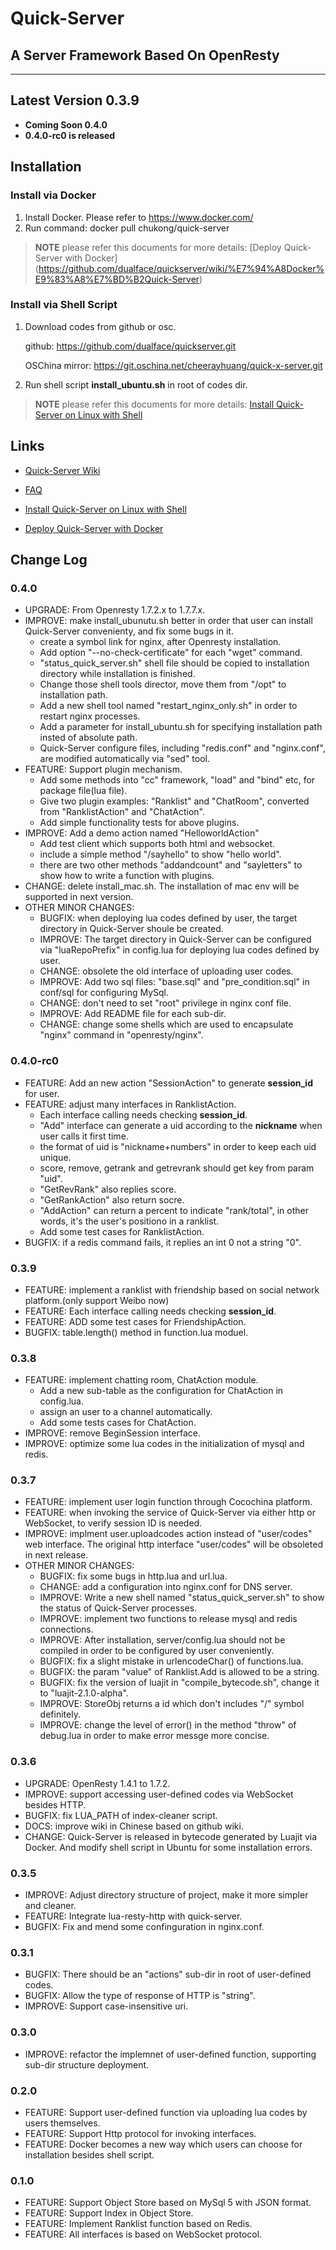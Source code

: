 # Quick-Server
## A Server Framework Based On OpenResty

---
## Latest Version 0.3.9
- **Coming Soon 0.4.0**
- **0.4.0-rc0 is released**

## Installation

### Install via Docker

1. Install Docker. Please refer to https://www.docker.com/
2. Run command: docker pull chukong/quick-server

> **NOTE** please refer this documents for more details: [Deploy Quick-Server with Docker] (https://github.com/dualface/quickserver/wiki/%E7%94%A8Docker%E9%83%A8%E7%BD%B2Quick-Server)

### Install via Shell Script

1. Download codes from github or osc.

   github:
   https://github.com/dualface/quickserver.git
   
   OSChina mirror:
   https://git.oschina.net/cheerayhuang/quick-x-server.git
   
2. Run shell script **install_ubuntu.sh** in root of codes dir.

> **NOTE** please refer this documents for more details: [Install Quick-Server on Linux with Shell](https://github.com/dualface/quickserver/wiki/%E5%9C%A8Linux%E4%B8%8B%E9%80%9A%E8%BF%87%E8%84%9A%E6%9C%AC%E5%AE%89%E8%A3%85Quick-Server)

## Links
- [Quick-Server Wiki](https://github.com/dualface/quickserver/wiki)
  
- [FAQ]()

- [Install Quick-Server on Linux with Shell](https://github.com/dualface/quickserver/wiki/%E5%9C%A8Linux%E4%B8%8B%E9%80%9A%E8%BF%87%E8%84%9A%E6%9C%AC%E5%AE%89%E8%A3%85Quick-Server)
  
- [Deploy Quick-Server with Docker](https://github.com/dualface/quickserver/wiki/%E7%94%A8docker%E9%83%A8%E7%BD%B2quick-server)

## Change Log

### 0.4.0 
- UPGRADE: From Openresty 1.7.2.x to 1.7.7.x.
- IMPROVE: make install_ubunutu.sh better in order that user can install Quick-Server convenienty, and fix some bugs in it.
    - create a symbol link for nginx, after Openresty installation.
    - Add option "--no-check-certificate" for each "wget" command.
    - "status\_quick\_server.sh" shell file should be copied to installation directory while installation is finished.
    - Change those shell tools director, move them from  "/opt" to installation path.
    - Add a new shell tool named "restart\_nginx\_only.sh" in order to restart nginx processes.
    - Add a parameter for install_ubuntu.sh for specifying installation path insted of absolute path.
    - Quick-Server configure files, including "redis.conf" and "nginx.conf", are modified automatically via "sed" tool.
- FEATURE: Support plugin mechanism.
    - Add some methods into "cc" framework, "load" and "bind" etc, for package file(lua file).
    - Give two plugin examples: "Ranklist" and "ChatRoom", converted from "RanklistAction" and "ChatAction".
    - Add simple functionality tests for above plugins.
- IMPROVE: Add a demo action named "HelloworldAction"
    - Add test client which supports both html and websocket. 
    - include a simple method "/sayhello" to show "hello world". 
    - there are two other methods "addandcount" and "sayletters" to show how to write a function with plugins.
- CHANGE: delete install_mac.sh. The installation of mac env will be supported in next version.
- OTHER MINOR CHANGES:
    - BUGFIX: when deploying lua codes defined by user, the target directory in Quick-Server shoule be created.
    - IMPROVE: The target directory in Quick-Server can be configured via "luaRepoPrefix" in config.lua for deploying lua codes defined by user.
    - CHANGE: obsolete the old interface of uploading user codes.
    - IMPROVE: Add two sql files: "base.sql" and "pre_condition.sql" in conf/sql for configuring MySql.
    - CHANGE: don't need to set "root" privilege in nginx conf file.
    - IMPROVE: Add README file for each sub-dir.
    - CHANGE: change some shells which are used to encapsulate "nginx" command in "openresty/nginx".

### 0.4.0-rc0
- FEATURE: Add an new action "SessionAction" to generate **session_id** for user.
- FEATURE: adjust many interfaces in RanklistAction. 
    - Each interface calling needs checking **session_id**. 
    - "Add" interface can generate a uid according to the **nickname** when user calls it first time.
    - the format of uid is "nickname+numbers" in order to keep each uid unique.
    - score, remove, getrank and getrevrank should get key from param "uid".
    - "GetRevRank" also replies score.
    - "GetRankAction" also return socre.
    - "AddAction" can return a percent to indicate "rank/total", in other words, it's the user's positiono in a ranklist.
    - Add some test cases for RanklistAction.
- BUGFIX: if a redis command fails, it replies an int 0 not a string "0".

### 0.3.9
- FEATURE: implement a ranklist with friendship based on social network platform.(only support Weibo now)
- FEATURE: Each interface calling needs checking **session_id**.
- FEATURE: ADD some test cases for FriendshipAction.
- BUGFIX: table.length() method in function.lua moduel.

### 0.3.8 
- FEATURE: implement chatting room, ChatAction module. 
    - Add a new sub-table as the configuration for ChatAction in config.lua.
    - assign an user to a channel automatically.
    - Add some tests cases for ChatAction. 
- IMPROVE: remove BeginSession interface.  
- IMPROVE: optimize some lua codes in the initialization of mysql and redis.

### 0.3.7

- FEATURE: implement user login function through Cocochina platform.
- FEATURE: when invoking the service of Quick-Server via either http or WebSocket, to verify session ID is needed.
- IMPROVE: implment user.uploadcodes action instead of "user/codes" web interface. The original http interface "user/codes" will be obsoleted in next release.
- OTHER MINOR CHANGES:
   - BUGFIX: fix some bugs in http.lua and url.lua.
   - CHANGE: add a configuration into nginx.conf for DNS server.
   - IMPROVE: Write a new shell named "status\_quick\_server.sh" to show the status of Quick-Server processes.
   - IMPROVE: implement two functions to release mysql and redis connections. 
   - IMPROVE: After installation, server/config.lua should not be compiled in order to be configured by user conveniently.
   - BUGFIX: fix a slight mistake in urlencodeChar() of functions.lua.
   - BUGFIX: the param "value" of Ranklist.Add is allowed to be a string.
   - BUGFIX: fix the version of luajit in "compile_bytecode.sh", change it to "luajit-2.1.0-alpha".
   - IMPROVE: StoreObj returns a id  which don't includes "/" symbol definitely.
   - IMPROVE: change the level of error() in the method "throw" of debug.lua in order to make error messge more concise.

### 0.3.6

- UPGRADE: OpenResty 1.4.1 to 1.7.2. 
- IMPROVE: support accessing user-defined codes via WebSocket besides HTTP.
- BUGFIX: fix LUA_PATH of index-cleaner script.
- DOCS: improve wiki in Chinese based on github wiki.
- CHANGE:  Quick-Server is released in bytecode generated by Luajit via Docker. And modify shell script in Ubuntu for some installation errors.

### 0.3.5

- IMPROVE: Adjust directory structure of project, make it more simpler and cleaner.
- FEATURE: Integrate lua-resty-http with quick-server. 
- BUGFIX: Fix and mend some confinguration in nginx.conf.

### 0.3.1
- BUGFIX: There should be an "actions" sub-dir in root of user-defined codes.  
- BUGFIX: Allow the type of response of HTTP is "string".
- IMPROVE: Support case-insensitive uri.

### 0.3.0
- IMPROVE: refactor the implemnet of user-defined function, supporting sub-dir structure deployment.

### 0.2.0
- FEATURE: Support user-defined function via uploading lua codes by users themselves.
- FEATURE: Support Http protocol for invoking interfaces. 
- FEATURE: Docker becomes a new way which users can choose for installation besides shell script. 

### 0.1.0
- FEATURE: Support Object Store based on MySql 5 with JSON format.
- FEATURE: Support Index in Object Store.
- FEATURE: Implement Ranklist function based on Redis. 
- FEATURE: All interfaces is based on WebSocket protocol.
